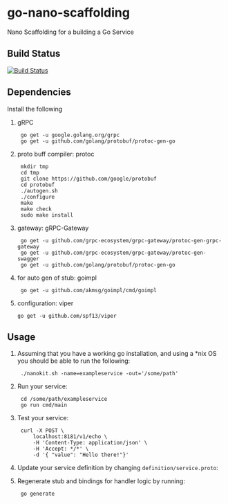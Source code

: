 
# go-nano-scaffolding
Nano Scaffolding for a building a Go Service

## Build Status
[![Build Status](https://travis-ci.org/akmsg/go-nano-scaffolding.svg?branch=master)](https://travis-ci.org/akmsg/go-nano-scaffolding)

## Dependencies

Install the following

1. gRPC

        go get -u google.golang.org/grpc
        go get -u github.com/golang/protobuf/protoc-gen-go
        
2. proto buff compiler: protoc

        mkdir tmp
        cd tmp
        git clone https://github.com/google/protobuf
        cd protobuf
        ./autogen.sh
        ./configure
        make
        make check
        sudo make install
        
3. gateway: gRPC-Gateway

        go get -u github.com/grpc-ecosystem/grpc-gateway/protoc-gen-grpc-gateway
        go get -u github.com/grpc-ecosystem/grpc-gateway/protoc-gen-swagger
        go get -u github.com/golang/protobuf/protoc-gen-go
        
4. for auto gen of stub: goimpl

        go get -u github.com/akmsg/goimpl/cmd/goimpl
        
5.  configuration: viper

        go get -u github.com/spf13/viper
        
## Usage

1. Assuming that you have a working go installation, and using a *nix OS you should be able to run the following:

        ./nanokit.sh -name=exampleservice -out='/some/path'

2. Run your service:

        cd /some/path/exampleservice
        go run cmd/main
        
3. Test your service:

        curl -X POST \
            localhost:8181/v1/echo \
            -H 'Content-Type: application/json' \
            -H 'Accept: */*' \
            -d '{ "value": "Hello there!"}'
            
4. Update your service definition by changing `definition/service.proto`:

5. Regenerate stub and bindings for handler logic by running:

        go generate


